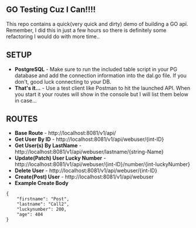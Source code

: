 ## GO Testing Cuz I Can!!!!

This repo contains a quick(very quick and dirty) demo of building a GO api. Remember, I did this in just a few hours so there is definitely some refactoring I would do with more time..

## SETUP
* **PostgreSQL** - Make sure to run the included table script in your PG database and add the connection information into the dal.go file. If you don't, good luck connecting to your DB.
* **That's it...** - Use a test client like Postman to hit the launched API. When you start it your routes will show in the console but I will list them below in case...

## ROUTES
* **Base Route** - http://localhost:8081/v1/api/
* **Get User By ID** - http://localhost:8081/v1/api/webuser/{int-ID}
* **Get User(s) By LastName** - http://localhost:8081/v1/api/webuser/lastname/{string-Name}
* **Update(Patch) User Lucky Number** - http://localhost:8081/v1/api/webuser/{int-ID}/number/{int-luckyNumber}
* **Delete User** - http://localhost:8081/v1/api/webuser/{int-ID}
* **Create(Post) User** - http://localhost:8081/v1/api/webuser
* **Example Create Body**
```
{
    "firstname": "Post",
    "lastname": "Call2",
    "luckynumber": 200,
    "age": 404
}
```

